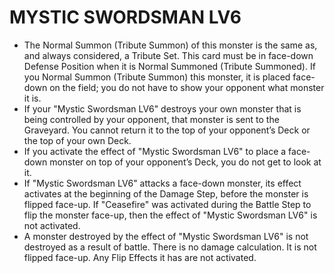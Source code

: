 # MYSTIC SWORDSMAN LV6

*   The Normal Summon (Tribute Summon) of this monster is the same as, and always considered, a Tribute Set. This card must be in face-down Defense Position when it is Normal Summoned (Tribute Summoned). If you Normal Summon (Tribute Summon) this monster, it is placed face-down on the field; you do not have to show your opponent what monster it is.
*   If your "Mystic Swordsman LV6" destroys your own monster that is being controlled by your opponent, that monster is sent to the Graveyard. You cannot return it to the top of your opponent’s Deck or the top of your own Deck.
*   If you activate the effect of "Mystic Swordsman LV6" to place a face-down monster on top of your opponent’s Deck, you do not get to look at it.
*   If "Mystic Swordsman LV6" attacks a face-down monster, its effect activates at the beginning of the Damage Step, before the monster is flipped face-up. If "Ceasefire" was activated during the Battle Step to flip the monster face-up, then the effect of "Mystic Swordsman LV6" is not activated.
*   A monster destroyed by the effect of "Mystic Swordsman LV6" is not destroyed as a result of battle. There is no damage calculation. It is not flipped face-up. Any Flip Effects it has are not activated.
